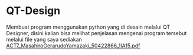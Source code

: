 # QT-Design
Membuat program menggunakan python yang di desain melalui QT Designer,
disini kalian bisa melihat penjelasan mengenai program tersebut melalui file yang saya sediakan
[ACT7_MasahiroGerarudoYamazaki_50422866_1IA15.pdf](https://github.com/MasaYama03/QT-Design/files/13326244/ACT7_MasahiroGerarudoYamazaki_50422866_1IA15.pdf)
